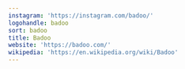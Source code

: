 ```yaml
---
instagram: 'https://instagram.com/badoo/'
logohandle: badoo
sort: badoo
title: Badoo
website: 'https://badoo.com/'
wikipedia: 'https://en.wikipedia.org/wiki/Badoo'
---
```

